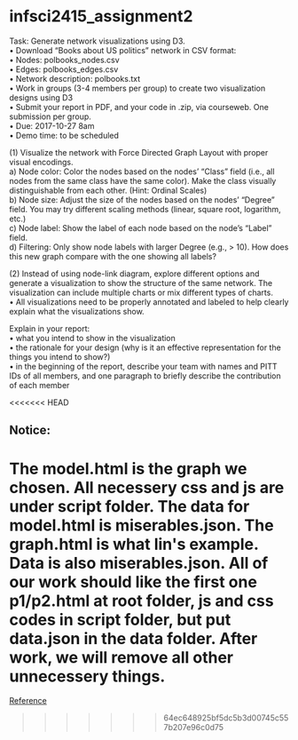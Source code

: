 # infsci2415_assignment2

Task: Generate network visualizations using D3.  
• Download “Books about US politics” network in
CSV format:  
• Nodes: polbooks_nodes.csv  
• Edges: polbooks_edges.csv  
• Network description: polbooks.txt  
• Work in groups (3-4 members per group) to
create two visualization designs using D3  
• Submit your report in PDF, and your code in .zip,
via courseweb. One submission per group.  
• Due: 2017-10-27 8am  
• Demo time: to be scheduled  

(1) Visualize the network with Force Directed Graph Layout with proper visual encodings.  
a) Node color: Color the nodes based on the nodes’ “Class” field (i.e., all nodes from the same class have the same color). Make the class visually distinguishable from each other. (Hint: Ordinal
Scales)  
b) Node size: Adjust the size of the nodes based on the nodes’ “Degree” field. You may try different scaling methods (linear, square root, logarithm, etc.)  
c) Node label: Show the label of each node based on the node’s “Label” field.  
d) Filtering: Only show node labels with larger Degree (e.g., > 10). How does this new graph compare with the one showing all labels?  

(2) Instead of using node-link diagram, explore different options and generate a visualization to show the structure of the same network. The visualization can include multiple charts or mix different types of charts.  
• All visualizations need to be properly annotated and labeled to help clearly explain what the visualizations show.  

Explain in your report:  
• what you intend to show in the visualization  
• the rationale for your design (why is it an effective representation for the things you intend to show?)  
• in the beginning of the report, describe your team with names and PITT IDs of all members, and one paragraph to briefly describe the contribution of each member  

<<<<<<< HEAD
## Notice:
The model.html is the graph we chosen. All necessery css and js are under script folder. The data for model.html is miserables.json.
The graph.html is what lin's example. Data is also miserables.json.
All of our work should like the first one p1/p2.html at root folder, js and css codes in script folder, but put data.json in the data folder. 
After work, we will remove all other unnecessery things.
=======

[Reference](http://bl.ocks.org/hungvietdo/7f8df0bcd7fba7e531e6)
>>>>>>> 64ec648925bf5dc5b3d00745c557b207e96c0d75
